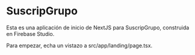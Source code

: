 
# SuscripGrupo

Esta es una aplicación de inicio de NextJS para SuscripGrupo, construida en Firebase Studio.

Para empezar, echa un vistazo a src/app/landing/page.tsx.
